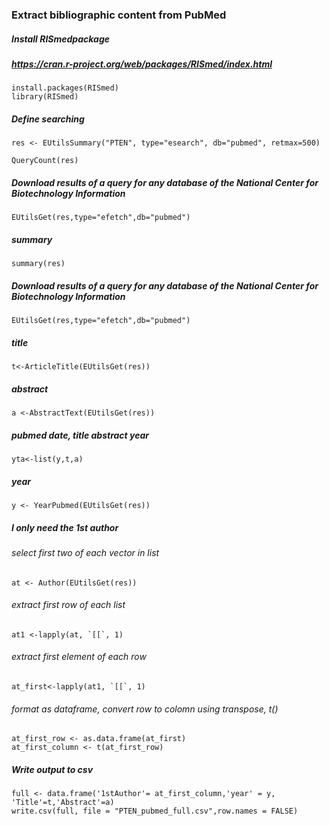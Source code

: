 ### Extract bibliographic content from PubMed


#### 


##### Install RISmedpackage 
##### https://cran.r-project.org/web/packages/RISmed/index.html
    install.packages(RISmed)
    library(RISmed)
    
##### Define searching 
    res <- EUtilsSummary("PTEN", type="esearch", db="pubmed", retmax=500)
    
    QueryCount(res) 

##### Download results of a query for any database of the National Center for Biotechnology Information
    EUtilsGet(res,type="efetch",db="pubmed")

##### summary
    summary(res)

#####  Download results of a query for any database of the National Center for Biotechnology Information
    EUtilsGet(res,type="efetch",db="pubmed")

##### title
    t<-ArticleTitle(EUtilsGet(res))

##### abstract
    a <-AbstractText(EUtilsGet(res))
    
##### pubmed date, title abstract year
    yta<-list(y,t,a)
    
##### year 
    y <- YearPubmed(EUtilsGet(res))

##### I only need the 1st author 
###### select first two of each vector in list
    at <- Author(EUtilsGet(res))
###### extract first row of each list
    at1 <-lapply(at, `[[`, 1)
###### extract first element of each row
    at_first<-lapply(at1, `[[`, 1)
###### format as dataframe, convert row to colomn using transpose, t()
    at_first_row <- as.data.frame(at_first)
    at_first_column <- t(at_first_row)                              



##### Write output to csv
    full <- data.frame('1stAuthor'= at_first_column,'year' = y, 'Title'=t,'Abstract'=a)
    write.csv(full, file = "PTEN_pubmed_full.csv",row.names = FALSE)
